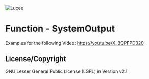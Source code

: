 ![Lucee](https://bitbucket.org/repo/rX87Rq/images/3392835614-logo-1-color-black-small.png)
 
Function - SystemOutput
===========

Examples for the following Video:
https://youtu.be/X_BQPFPD320

License/Copyright
-----------------
GNU Lesser General Public License (LGPL) in Version v2.1 
